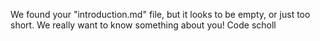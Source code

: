 We found your "introduction.md" file, but it looks to be empty, or just too short. We really want to know something about you! 
Code scholl
